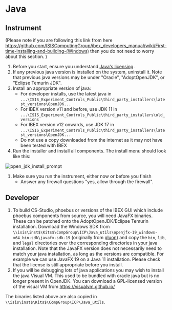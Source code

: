# Java

## Instrument

(Please note if you are following this link from here https://github.com/ISISComputingGroup/ibex_developers_manual/wiki/First-time-installing-and-building-(Windows) then you do not need to worry about this section. )
1. Before you start, ensure you understand [Java's licensing](Understanding-Java-Licensing).
1. If any previous java version is installed on the system, uninstall it. Note that previous java versions may be under "Oracle", "AdoptOpenJDK", or "Eclipse Temurin JDK".
1. Install an appropriate version of java:
   - For developer installs, use the latest java in `...\ISIS_Experiment_Controls_Public\third_party_installers\latest_versions\OpenJDK...`
   - For IBEX version v11 and before, use JDK 11 in `...\ISIS_Experiment_Controls_Public\third_party_installers\old_versions`
   - For IBEX version v12 onwards, use JDK 17 in `...\ISIS_Experiment_Controls_Public\third_party_installers\latest_versions\OpenJDK...`
   - Do not use a copy downloaded from the internet as it may not have been tested with IBEX
1. Run the installer and install all components. The install menu should look like this:

![open_jdk_install_prompt](https://user-images.githubusercontent.com/55101160/96607156-fa414f80-12ef-11eb-8b07-60d709bf643c.PNG)
1. Make sure you run the instrument, either now or before you finish
   - Answer any firewall questions "yes, allow through the firewall".

## Developer

1. To build CS-Studio, phoebus or versions of the IBEX GUI which include phoebus components from source, you will need JavaFX binaries. These can be patched onto the AdoptOpenJDK/Eclipse Temurin installation. Download the Windows SDK from `\\isis\inst$\Kits$\CompGroup\ICP\Java_utils\openjfx-19_windows-x64_bin-sdk\javafx-sdk-19` (originally from [gluon](https://gluonhq.com/products/javafx/)) and copy the `bin`, `lib`, and `legal` directories over the corresponding directories in your java installation. Note that the JavaFX version does not necessarily need to match your java installation, as long as the versions are compatible. For example we can use JavaFX 19 on a Java 11 installation. Please check that the license is still appropriate before you install.
1. If you will be debugging lots of java applications you may wish to install the java Visual VM. This used to be bundled with oracle java but is no longer present in OpenJDK. You can download a GPL-licensed version of the visual VM from https://visualvm.github.io/

The binaries listed above are also copied in `\\isis\inst$\Kits$\CompGroup\ICP\Java_utils`.
